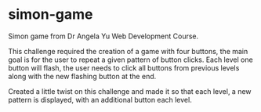 # simon-game
Simon game from Dr Angela Yu Web Development Course.

This challenge required the creation of a game with four buttons, the main goal is for the user to repeat a given pattern of button clicks.
Each level one button will flash, the user needs to click all buttons from previous levels along with the new flashing button at the end.

Created a little twist on this challenge and made it so that each level, a new pattern is displayed, with an additional button each level.
